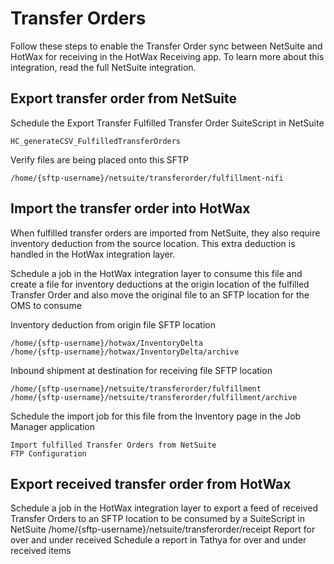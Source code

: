 # Transfer Orders

Follow these steps to enable the Transfer Order sync between NetSuite and HotWax for receiving in the HotWax Receiving app. To learn more about this integration, read the full NetSuite integration.

## Export transfer order from NetSuite
Schedule the Export Transfer Fulfilled Transfer Order SuiteScript in NetSuite
```
HC_generateCSV_FulfilledTransferOrders
```

Verify files are being placed onto this SFTP
```
/home/{sftp-username}/netsuite/transferorder/fulfillment-nifi
```


## Import the transfer order into HotWax
When fulfilled transfer orders are imported from NetSuite, they also require inventory deduction from the source location. This extra deduction is handled in the HotWax integration layer.

Schedule a job in the HotWax integration layer to consume this file and create a file for inventory deductions at the origin location of the fulfilled Transfer Order and also move the original file to an SFTP location for the OMS to consume

Inventory deduction from origin file SFTP location
```
/home/{sftp-username}/hotwax/InventoryDelta
/home/{sftp-username}/hotwax/InventoryDelta/archive
```

Inbound shipment at destination for receiving file SFTP location
```
/home/{sftp-username}/netsuite/transferorder/fulfillment
/home/{sftp-username}/netsuite/transferorder/fulfillment/archive
```

Schedule the import job for this file from the Inventory page in the Job Manager application
```
Import fulfilled Transfer Orders from NetSuite
FTP Configuration
```

## Export received transfer order from HotWax
Schedule a job in the HotWax integration layer to export a feed of received Transfer Orders to an SFTP location to be consumed by a SuiteScript in NetSuite
/home/{sftp-username}/netsuite/transferorder/receipt
Report for over and under received
Schedule a report in Tathya for over and under received items

